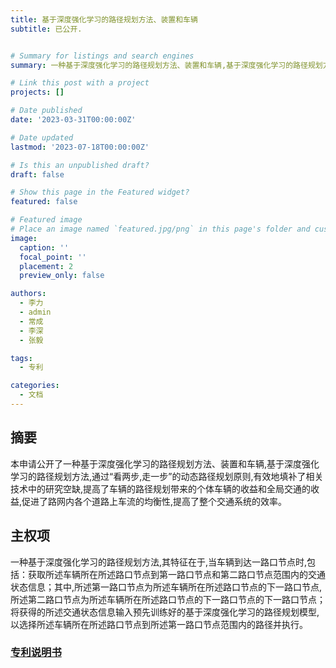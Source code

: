 ```yaml
---
title: 基于深度强化学习的路径规划方法、装置和车辆
subtitle: 已公开.


# Summary for listings and search engines
summary: 一种基于深度强化学习的路径规划方法、装置和车辆,基于深度强化学习的路径规划方法.

# Link this post with a project
projects: []

# Date published
date: '2023-03-31T00:00:00Z'

# Date updated
lastmod: '2023-07-18T00:00:00Z'

# Is this an unpublished draft?
draft: false

# Show this page in the Featured widget?
featured: false

# Featured image
# Place an image named `featured.jpg/png` in this page's folder and customize its options here.
image:
  caption: ''
  focal_point: ''
  placement: 2
  preview_only: false

authors:
  - 李力
  - admin
  - 常成
  - 李深
  - 张毅

tags:
  - 专利

categories:
  - 文档
---
```



## 摘要
本申请公开了一种基于深度强化学习的路径规划方法、装置和车辆,基于深度强化学习的路径规划方法,通过“看两步,走一步”的动态路径规划原则,有效地填补了相关技术中的研究空缺,提高了车辆的路径规划带来的个体车辆的收益和全局交通的收益,促进了路网内各个道路上车流的均衡性,提高了整个交通系统的效率。

## 主权项
一种基于深度强化学习的路径规划方法,其特征在于,当车辆到达一路口节点时,包括：获取所述车辆所在所述路口节点到第一路口节点和第二路口节点范围内的交通状态信息；其中,所述第一路口节点为所述车辆所在所述路口节点的下一路口节点,所述第二路口节点为所述车辆所在所述路口节点的下一路口节点的下一路口节点；将获得的所述交通状态信息输入预先训练好的基于深度强化学习的路径规划模型,以选择所述车辆所在所述路口节点到所述第一路口节点范围内的路径并执行。


### [专利说明书](https://kns.cnki.net/kcms2/article/abstract?v=Epsgq4wCkk1IGrep_HAlhEPO2SWu0CWR8OFAd2nNyc_jq0IfsYqGnhVtiCGqq4AbF2FWlnATpvlvpDUafTpzY9bAP6RaWISmRyjPSfdvtUwHDsQuS85mMSrJlHS7tjLxc4YqMvXZZ8s=&uniplatform=NZKPT&language=CHS)

